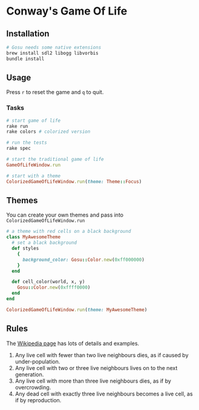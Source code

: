 # Conway's Game Of Life

## Installation

```bash
# Gosu needs some native extensions
brew install sdl2 libogg libvorbis
bundle install
```

## Usage

Press `r` to reset the game and `q` to quit.

### Tasks

```bash
# start game of life
rake run
rake colors # colorized version

# run the tests
rake spec
```

```ruby
# start the traditional game of life
GameOfLifeWindow.run

# start with a theme
ColorizedGameOfLifeWindow.run(theme: Theme::Focus)
```

## Themes

You can create your own themes and pass into `ColorizedGameOfLifeWindow.run`

```ruby
# a theme with red cells on a black background
class MyAwesomeTheme
  # set a black background
  def styles
    {
      background_color: Gosu::Color.new(0xff000000)
    }
  end

  def cell_color(world, x, y)
    Gosu::Color.new(0xffff0000)
  end
end

ColorizedGameOfLifeWindow.run(theme: MyAwesomeTheme)
```

## Rules

The [Wikipedia page](http://en.wikipedia.org/wiki/Conway's_Game_of_Life) has lots of details and examples.

1. Any live cell with fewer than two live neighbours dies, as if caused by under-population.
2. Any live cell with two or three live neighbours lives on to the next generation.
3. Any live cell with more than three live neighbours dies, as if by overcrowding.
4. Any dead cell with exactly three live neighbours becomes a live cell, as if by reproduction.
